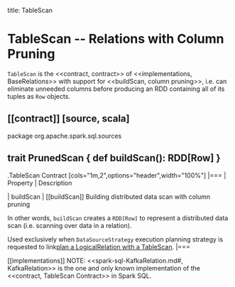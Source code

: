 title: TableScan

# TableScan -- Relations with Column Pruning

`TableScan` is the <<contract, contract>> of <<implementations, BaseRelations>> with support for <<buildScan, column pruning>>, i.e. can eliminate unneeded columns before producing an RDD containing all of its tuples as `Row` objects.

[[contract]]
[source, scala]
----
package org.apache.spark.sql.sources

trait PrunedScan {
  def buildScan(): RDD[Row]
}
----

.TableScan Contract
[cols="1m,2",options="header",width="100%"]
|===
| Property
| Description

| buildScan
| [[buildScan]] Building distributed data scan with column pruning

In other words, `buildScan` creates a `RDD[Row]` to represent a distributed data scan (i.e. scanning over data in a relation).

Used exclusively when `DataSourceStrategy` execution planning strategy is requested to link[plan a LogicalRelation with a TableScan](execution-planning-strategies/DataSourceStrategy.md#TableScan).
|===

[[implementations]]
NOTE: <<spark-sql-KafkaRelation.md#, KafkaRelation>> is the one and only known implementation of the <<contract, TableScan Contract>> in Spark SQL.
